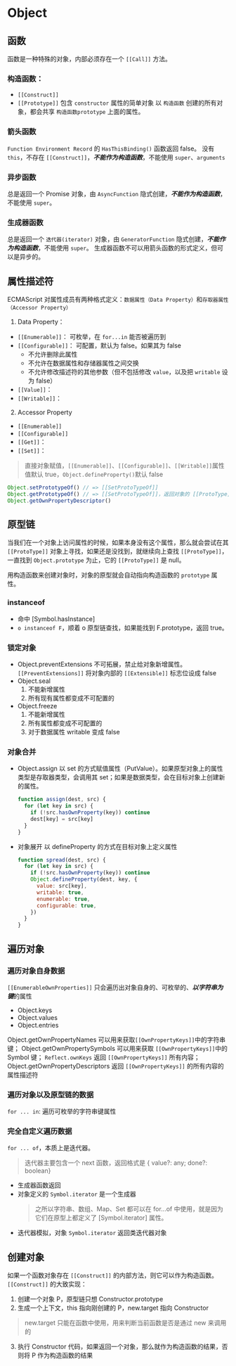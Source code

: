 # Object

## 函数
函数是一种特殊的对象，内部必须存在一个 `[[Call]]` 方法。
### 构造函数：
- `[[Construct]]`
- `[[Prototype]]` 包含 `constructor` 属性的简单对象
以 `构造函数` 创建的所有对象，都会共享 `构造函数prototype` 上面的属性。

### 箭头函数
`Function Environment Record` 的 `HasThisBinding()` 函数返回 false。
没有 `this`，不存在 `[[Construct]]`，***不能作为构造函数***，不能使用 `super`、`arguments`

### 异步函数
总是返回一个 Promise 对象，由 `AsyncFunction` 隐式创建，***不能作为构造函数***，不能使用 `super`。

### 生成器函数
总是返回一个 `迭代器(iterator)` 对象，由 `GeneratorFunction` 隐式创建，***不能作为构造函数***，不能使用 `super`。
生成器函数不可以用箭头函数的形式定义，但可以是异步的。

## 属性描述符
ECMAScript 对属性成员有两种格式定义：`数据属性（Data Property）`和`存取器属性（Accessor Property）`
1. Data Property：
  - `[[Enumerable]]`：
    可枚举，在 `for...in` 能否被遍历到
  - `[[Configurable]]`：
    可配置，默认为 false。如果其为 false
    - 不允许删除此属性
    - 不允许在数据属性和存储器属性之间交换
    - 不允许修改描述符的其他参数（但不包括修改 `value`，以及把 `writable` 设为 false）
  - `[[Value]]`：
  - `[[Writable]]`：
2. Accessor Property
  - `[[Enumerable]]`
  - `[[Configurable]]`
  - `[[Get]]`：
  - `[[Set]]`：

> 直接对象赋值，`[[Enumerable]]`、`[[Configurable]]`、`[[Writable]]`属性值默认 true，`Object.defineProperty()`默认 false
```ts
Object.setPrototypeOf() // => [[SetProtoTypeOf]]
Object.getPrototypeOf() // => [[SetProtoTypeOf]]，返回对象的 [[ProtoType]] 或者 __proto__（旧版本遗留）
Object.getOwnPropertyDescriptor()

```

## 原型链
当我们在一个对象上访问属性的时候，如果本身没有这个属性，那么就会尝试在其 `[[ProtoType]]` 对象上寻找，如果还是没找到，就继续向上查找 `[[ProtoType]]`，一直找到 `Object.prototype` 为止，它的 `[[ProtoType]]` 是 null。

用构造函数来创建对象时，对象的原型就会自动指向构造函数的 `prototype` 属性。

### instanceof
- 命中 [Symbol.hasInstance]
- `o instanceof F`，顺着 o 原型链查找，如果能找到 F.prototype，返回 true。

### 锁定对象
- Object.preventExtensions
  不可拓展，禁止给对象新增属性。`[[PreventExtensions]]` 将对象内部的 `[[Extensible]]` 标志位设成 false
- Object.seal
  1. 不能新增属性
  2. 所有现有属性都变成不可配置的
- Object.freeze
  1. 不能新增属性
  2. 所有属性都变成不可配置的
  3. 对于数据属性 writable 变成 false

### 对象合并

- Object.assign
  以 set 的方式赋值属性（PutValue）。如果原型对象上的属性类型是存取器类型，会调用其 set；如果是数据类型，会在目标对象上创建新的属性。
  ```js
  function assign(dest, src) {
    for (let key in src) {
      if (!src.hasOwnProperty(key)) continue
      dest[key] = src[key]
    }
  }
  ```

- 对象展开
  以 defineProperty 的方式在目标对象上定义属性
  ```js
  function spread(dest, src) {
    for (let key in src) {
      if (!src.hasOwnProperty(key)) continue
      Object.defineProperty(dest, key, {
        value: src[key],
        writable: true,
        enumerable: true,
        configurable: true,
      })
    }
  }
  ```

## 遍历对象

### 遍历对象自身数据 
`[[EnumerableOwnProperties]]` 只会遍历出对象自身的、可枚举的、***以字符串为键***的属性
  - Object.keys
  - Object.values
  - Object.entries

Object.getOwnPropertyNames 可以用来获取`[[OwnPropertyKeys]]`中的字符串键；
Object.getOwnPropertySymbols 可以用来获取 `[[OwnPropertyKeys]]`中的 Symbol 键；
`Reflect.ownKeys` 返回 `[[OwnPropertyKeys]]` 所有内容；
Object.getOwnPropertyDescriptors 返回 `[[OwnPropertyKeys]]` 的所有内容的属性描述符
### 遍历对象以及原型链的数据
`for ... in`: 遍历可枚举的字符串键属性
### 完全自定义遍历数据
`for ... of`，本质上是迭代器。
> 迭代器主要包含一个 next 函数，返回格式是 { value?: any; done?: boolean}
- 生成器函数返回
- 对象定义的 `Symbol.iterator` 是一个生成器
  > 之所以字符串、数组、Map、Set 都可以在 for...of 中使用，就是因为它们在原型上都定义了 [Symbol.iterator] 属性。
- 迭代器模拟，对象 `Symbol.iterator` 返回类迭代器对象

## 创建对象
如果一个函数对象存在 `[[Construct]]` 的内部方法，则它可以作为构造函数。
`[[Construct]]` 的大致实现：
1. 创建一个对象 P，原型链只想 Constructor.prototype
2. 生成一个上下文，this 指向刚创建的 P，new.target 指向 Constructor
>  new.target 只能在函数中使用，用来判断当前函数是否是通过 new 来调用的
3. 执行 Constructor 代码，如果返回一个对象，那么就作为构造函数的结果，否则将 P 作为构造函数的结果
